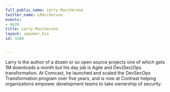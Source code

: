---
full_public_name: Larry Maccherone
twitter_name: LMaccherone
events:
- 6620
title: Larry Maccherone
layout: speaker_bio
id: 3288

---
 Larry is the author of a dozen or so open source projects one of which gets 1M downloads a month but his day job is Agile and Dev(Sec)Ops transformation. At Comcast, he launched and scaled the DevSecOps Transformation program over five years, and is now at Contrast helping organizations empower development teams to take ownership of security.